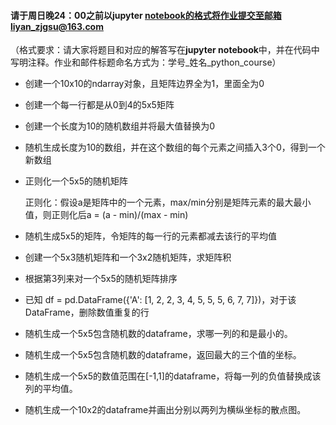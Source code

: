 #### 请于周日晚24：00之前以jupyter notebook的格式将作业提交至邮箱liyan_zjgsu@163.com

（格式要求：请大家将题目和对应的解答写在**jupyter notebook**中，并在代码中写明注释。作业和邮件标题命名方式为：学号_姓名_python_course）

+ 创建一个10x10的ndarray对象，且矩阵边界全为1，里面全为0

+ 创建一个每一行都是从0到4的5x5矩阵

+ 创建一个长度为10的随机数组并将最大值替换为0
   
+ 随机生成长度为10的数组，并在这个数组的每个元素之间插入3个0，得到一个新数组
   
+ 正则化一个5x5的随机矩阵

    正则化：假设a是矩阵中的一个元素，max/min分别是矩阵元素的最大最小值，则正则化后a = (a - min)/(max - min)
    
+ 随机生成5x5的矩阵，令矩阵的每一行的元素都减去该行的平均值

+ 创建一个5x3随机矩阵和一个3x2随机矩阵，求矩阵积
    
+ 根据第3列来对一个5x5的随机矩阵排序

- 已知 df = pd.DataFrame({'A': [1, 2, 2, 3, 4, 5, 5, 5, 6, 7, 7]})，对于该DataFrame，删除数值重复的行

- 随机生成一个5x5包含随机数的dataframe，求哪一列的和是最小的。

- 随机生成一个5x5包含随机数的dataframe，返回最大的三个值的坐标。

- 随机生成一个5x5的数值范围在[-1,1]的dataframe，将每一列的负值替换成该列的平均值。

- 随机生成一个10x2的dataframe并画出分别以两列为横纵坐标的散点图。

